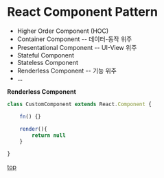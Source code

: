 # React Component Pattern

- Higher Order Component (HOC)
- Container Component -- 데이터-동작 위주  
- Presentational Component -- UI-View 위주
- Stateful Component
- Stateless Component
- Renderless Component -- 기능 위주
- ...



**Renderless Component**    
```js
class CustomComponent extends React.Component {

    fn() {}

    render(){
        return null
    }

}
```


[top](#)
